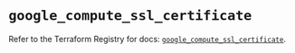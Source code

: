 # `google_compute_ssl_certificate`

Refer to the Terraform Registry for docs: [`google_compute_ssl_certificate`](https://registry.terraform.io/providers/hashicorp/google/6.18.1/docs/resources/compute_ssl_certificate).
